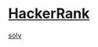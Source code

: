 # [HackerRank](https://www.hackerrank.com/)

[solv](https://www.programcreek.com/java-api-examples/?code=rshaghoulian%2FHackerRank_solutions%2FHackerRank_solutions-master)
